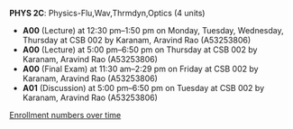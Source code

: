 **PHYS 2C**: Physics-Flu,Wav,Thrmdyn,Optics (4 units)

- **A00** (Lecture) at 12:30 pm–1:50 pm on Monday, Tuesday, Wednesday, Thursday at CSB 002 by Karanam, Aravind Rao (A53253806)
- **A00** (Lecture) at 5:00 pm–6:50 pm on Thursday at CSB 002 by Karanam, Aravind Rao (A53253806)
- **A00** (Final Exam) at 11:30 am–2:29 pm on Friday at CSB 002 by Karanam, Aravind Rao (A53253806)
- **A01** (Discussion) at 5:00 pm–6:50 pm on Tuesday at CSB 002 by Karanam, Aravind Rao (A53253806)

[Enrollment numbers over time](./PHYS2C.tsv)
